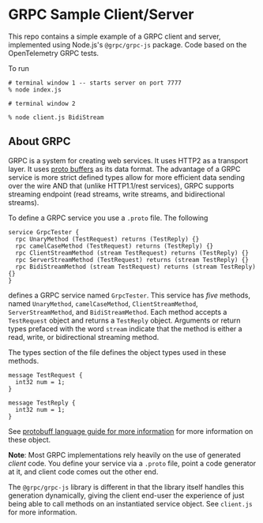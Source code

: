 # GRPC Sample Client/Server

This repo contains a simple example of a GRPC client and server, implemented using Node.js's `@grpc/grpc-js` package.  Code based on the OpenTelemetry GRPC tests.

To run

    # terminal window 1 -- starts server on port 7777    
    % node index.js 
    
    # terminal window 2
    
    % node client.js BidiStream
    
## About GRPC

GRPC is a system for creating web services.  It uses HTTP2 as a transport layer.  It uses [proto buffers](https://developers.google.com/protocol-buffers) as its data format.  The advantage of a GRPC service is more strict defined types allow for more efficient data sending over the wire AND that (unlike HTTP1.1/rest services), GRPC supports streaming endpoint (read streams, write streams, and bidirectional streams).

To define a GRPC service you use a `.proto` file.  The following

    service GrpcTester {
      rpc UnaryMethod (TestRequest) returns (TestReply) {}
      rpc camelCaseMethod (TestRequest) returns (TestReply) {}
      rpc ClientStreamMethod (stream TestRequest) returns (TestReply) {}
      rpc ServerStreamMethod (TestRequest) returns (stream TestReply) {}
      rpc BidiStreamMethod (stream TestRequest) returns (stream TestReply) {}
    }

defines a GRPC service named `GrpcTester`.  This service has _five_ methods, named `UnaryMethod`, `camelCaseMethod`, `ClientStreamMethod`, `ServerStreamMethod`, and `BidiStreamMethod`.  Each method accepts a `TestRequest` object and returns a `TestReply` object.  Arguments or return types prefaced with the word `stream` indicate that the method is either a read, write, or bidirectional streaming method.  

The types section of the file defines the object types used in these methods.

```
message TestRequest {
  int32 num = 1;
}

message TestReply {
  int32 num = 1;
}
```

See [protobuff language guide for more information](https://developers.google.com/protocol-buffers/docs/proto3) for more information on these object.

**Note**: Most GRPC implementations rely heavily on the use of generated _client_ code.  You define your service via a `.proto` file, point a code generator at it, and client code comes out the other end.  

The `@grpc/grpc-js` library is different in that the library itself handles this generation dynamically, giving the client end-user the experience of just being able to call methods on an instantiated service object. See `client.js` for more information. 